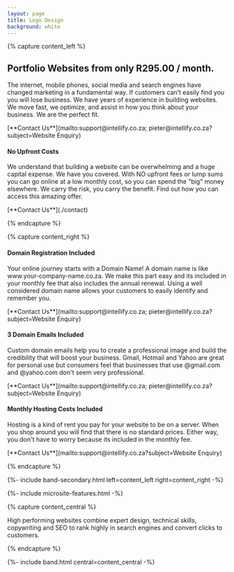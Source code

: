 ```yaml
---
layout: page
title: Logo Design
background: white
---
```


{% capture content_left %}

## Portfolio Websites from only R295.00 / month.

<p class="lead">The internet, mobile phones, social media and search engines have changed marketing in a fundamental way. If customers can’t easily find you you will lose business. We have years of experience in building websites. We move fast, we optimize, and assist in how you think about your business. We are the perfect fit.</p>
[**Contact Us**](mailto:support@intellify.co.za; pieter@intellify.co.za?subject=Website Enquiry)

####  No Upfront Costs

<p class="lead"> 
We understand that building a website can be overwhelming and a huge capital expense. We have you covered.  With NO upfront fees or lump sums you can go online at a low monthly cost, so you can spend the "big" money elsewhere. We carry the risk, you carry the benefit. Find out how you can access this amazing offer.</p>
[**Contact Us**](./contact)

{% endcapture %}

{% capture content_right %}

####  Domain Registration Included

<p class="lead"> Your online journey starts with a Domain Name! A domain name is like www.your-company-name.co.za. We make this part easy and its included in your monthly fee that also includes the annual renewal. Using a well considered domain name allows your customers to easily identify and remember you.</p>
[**Contact Us**](mailto:support@intellify.co.za; pieter@intellify.co.za?subject=Website Enquiry)

####  3 Domain Emails Included

<p class="lead"> Custom domain emails help you to create a professional image and build the credibility that will boost your business. Gmail, Hotmail and Yahoo are great for personal use but consumers feel that businesses that use @gmail.com and @yahoo.com don't seem very professional.</p>
[**Contact Us**](mailto:support@intellify.co.za; pieter@intellify.co.za?subject=Website Enquiry)


####  Monthly Hosting Costs Included

<p class="lead"> Hosting is a kind of rent you pay for your website to be on a server. When you shop around you will find that there is no standard prices. Either way, you don't have to worry because its included in the monthly fee.</p>
[**Contact Us**](mailto:support@intellify.co.za?subject=Website Enquiry)

{% endcapture %}


{%- include band-secondary.html left=content_left right=content_right -%}

{%- include microsite-features.html -%}

{% capture content_central %}

<p class="blockquote text-center">High performing websites combine expert design, technical skills, copywriting and SEO to rank highly in search engines and convert clicks to customers.</p>

{% endcapture %}

{%- include band.html central=content_central -%}